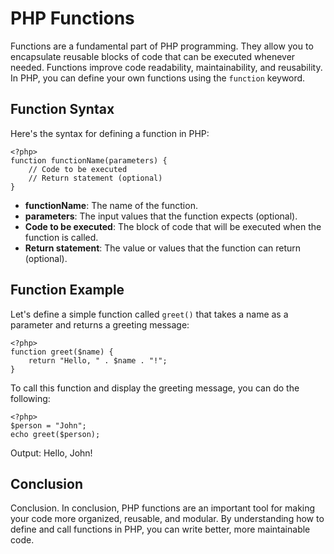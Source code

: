 # PHP Functions

Functions are a fundamental part of PHP programming. They allow you to encapsulate reusable blocks of code that can be executed whenever needed. Functions improve code readability, maintainability, and reusability. In PHP, you can define your own functions using the `function` keyword.

## Function Syntax

Here's the syntax for defining a function in PHP:

`````````
<?php>
function functionName(parameters) {
    // Code to be executed
    // Return statement (optional)
}
`````````

- **functionName**: The name of the function.
- **parameters**: The input values that the function expects (optional).
- **Code to be executed**: The block of code that will be executed when the function is called.
- **Return statement**: The value or values that the function can return (optional).

## Function Example

Let's define a simple function called `greet()` that takes a name as a parameter and returns a greeting message:

`````````
<?php>
function greet($name) {
    return "Hello, " . $name . "!";
}
`````````

To call this function and display the greeting message, you can do the following:

`````````
<?php>
$person = "John";
echo greet($person);
`````````

Output: Hello, John!

## Conclusion

Conclusion. In conclusion, PHP functions are an important tool for making your code more organized, reusable, and modular. By understanding how to define and call functions in PHP, you can write better, more maintainable code.